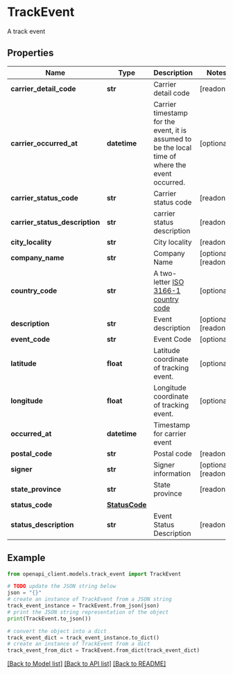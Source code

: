# TrackEvent

A track event

## Properties

Name | Type | Description | Notes
------------ | ------------- | ------------- | -------------
**carrier_detail_code** | **str** | Carrier detail code | [readonly] 
**carrier_occurred_at** | **datetime** | Carrier timestamp for the event, it is assumed to be the local time of where the event occurred. | [optional] 
**carrier_status_code** | **str** | Carrier status code | [readonly] 
**carrier_status_description** | **str** | carrier status description | [readonly] 
**city_locality** | **str** | City locality | [readonly] 
**company_name** | **str** | Company Name | [optional] [readonly] 
**country_code** | **str** | A two-letter [ISO 3166-1 country code](https://en.wikipedia.org/wiki/ISO_3166-1)  | [optional] 
**description** | **str** | Event description | [optional] [readonly] 
**event_code** | **str** | Event Code | [optional] 
**latitude** | **float** | Latitude coordinate of tracking event. | [optional] 
**longitude** | **float** | Longitude coordinate of tracking event. | [optional] 
**occurred_at** | **datetime** | Timestamp for carrier event | 
**postal_code** | **str** | Postal code | [readonly] 
**signer** | **str** | Signer information | [optional] [readonly] 
**state_province** | **str** | State province | [readonly] 
**status_code** | [**StatusCode**](StatusCode.md) |  | 
**status_description** | **str** | Event Status Description | [readonly] 

## Example

```python
from openapi_client.models.track_event import TrackEvent

# TODO update the JSON string below
json = "{}"
# create an instance of TrackEvent from a JSON string
track_event_instance = TrackEvent.from_json(json)
# print the JSON string representation of the object
print(TrackEvent.to_json())

# convert the object into a dict
track_event_dict = track_event_instance.to_dict()
# create an instance of TrackEvent from a dict
track_event_from_dict = TrackEvent.from_dict(track_event_dict)
```
[[Back to Model list]](../README.md#documentation-for-models) [[Back to API list]](../README.md#documentation-for-api-endpoints) [[Back to README]](../README.md)


